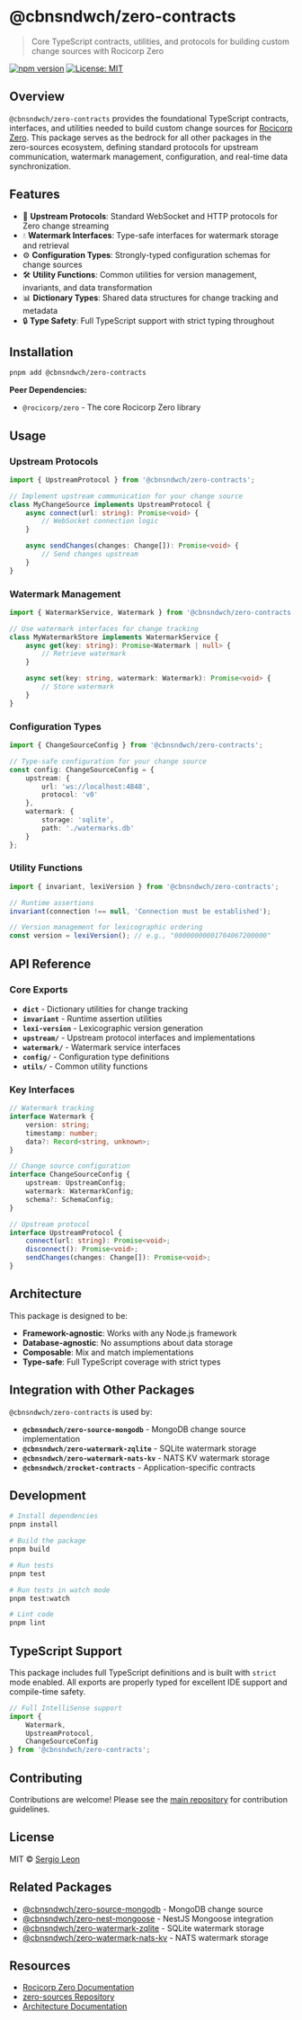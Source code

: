 # @cbnsndwch/zero-contracts

> Core TypeScript contracts, utilities, and protocols for building custom change sources with Rocicorp Zero

[![npm version](https://img.shields.io/npm/v/@cbnsndwch/zero-contracts.svg)](https://www.npmjs.com/package/@cbnsndwch/zero-contracts)
[![License: MIT](https://img.shields.io/badge/License-MIT-yellow.svg)](../../LICENSE.md)

## Overview

`@cbnsndwch/zero-contracts` provides the foundational TypeScript contracts, interfaces, and utilities needed to build custom change sources for [Rocicorp Zero](https://zero.rocicorp.dev/). This package serves as the bedrock for all other packages in the zero-sources ecosystem, defining standard protocols for upstream communication, watermark management, configuration, and real-time data synchronization.

## Features

- 🔌 **Upstream Protocols**: Standard WebSocket and HTTP protocols for Zero change streaming
- 💧 **Watermark Interfaces**: Type-safe interfaces for watermark storage and retrieval
- ⚙️ **Configuration Types**: Strongly-typed configuration schemas for change sources
- 🛠️ **Utility Functions**: Common utilities for version management, invariants, and data transformation
- 📊 **Dictionary Types**: Shared data structures for change tracking and metadata
- 🔒 **Type Safety**: Full TypeScript support with strict typing throughout

## Installation

```bash
pnpm add @cbnsndwch/zero-contracts
```

**Peer Dependencies:**

- `@rocicorp/zero` - The core Rocicorp Zero library

## Usage

### Upstream Protocols

```typescript
import { UpstreamProtocol } from '@cbnsndwch/zero-contracts';

// Implement upstream communication for your change source
class MyChangeSource implements UpstreamProtocol {
    async connect(url: string): Promise<void> {
        // WebSocket connection logic
    }

    async sendChanges(changes: Change[]): Promise<void> {
        // Send changes upstream
    }
}
```

### Watermark Management

```typescript
import { WatermarkService, Watermark } from '@cbnsndwch/zero-contracts';

// Use watermark interfaces for change tracking
class MyWatermarkStore implements WatermarkService {
    async get(key: string): Promise<Watermark | null> {
        // Retrieve watermark
    }

    async set(key: string, watermark: Watermark): Promise<void> {
        // Store watermark
    }
}
```

### Configuration Types

```typescript
import { ChangeSourceConfig } from '@cbnsndwch/zero-contracts';

// Type-safe configuration for your change source
const config: ChangeSourceConfig = {
    upstream: {
        url: 'ws://localhost:4848',
        protocol: 'v0'
    },
    watermark: {
        storage: 'sqlite',
        path: './watermarks.db'
    }
};
```

### Utility Functions

```typescript
import { invariant, lexiVersion } from '@cbnsndwch/zero-contracts';

// Runtime assertions
invariant(connection !== null, 'Connection must be established');

// Version management for lexicographic ordering
const version = lexiVersion(); // e.g., "00000000001704067200000"
```

## API Reference

### Core Exports

- **`dict`** - Dictionary utilities for change tracking
- **`invariant`** - Runtime assertion utilities
- **`lexi-version`** - Lexicographic version generation
- **`upstream/`** - Upstream protocol interfaces and implementations
- **`watermark/`** - Watermark service interfaces
- **`config/`** - Configuration type definitions
- **`utils/`** - Common utility functions

### Key Interfaces

```typescript
// Watermark tracking
interface Watermark {
    version: string;
    timestamp: number;
    data?: Record<string, unknown>;
}

// Change source configuration
interface ChangeSourceConfig {
    upstream: UpstreamConfig;
    watermark: WatermarkConfig;
    schema?: SchemaConfig;
}

// Upstream protocol
interface UpstreamProtocol {
    connect(url: string): Promise<void>;
    disconnect(): Promise<void>;
    sendChanges(changes: Change[]): Promise<void>;
}
```

## Architecture

This package is designed to be:

- **Framework-agnostic**: Works with any Node.js framework
- **Database-agnostic**: No assumptions about data storage
- **Composable**: Mix and match implementations
- **Type-safe**: Full TypeScript coverage with strict types

## Integration with Other Packages

`@cbnsndwch/zero-contracts` is used by:

- **`@cbnsndwch/zero-source-mongodb`** - MongoDB change source implementation
- **`@cbnsndwch/zero-watermark-zqlite`** - SQLite watermark storage
- **`@cbnsndwch/zero-watermark-nats-kv`** - NATS KV watermark storage
- **`@cbnsndwch/zrocket-contracts`** - Application-specific contracts

## Development

```bash
# Install dependencies
pnpm install

# Build the package
pnpm build

# Run tests
pnpm test

# Run tests in watch mode
pnpm test:watch

# Lint code
pnpm lint
```

## TypeScript Support

This package includes full TypeScript definitions and is built with `strict` mode enabled. All exports are properly typed for excellent IDE support and compile-time safety.

```typescript
// Full IntelliSense support
import {
    Watermark,
    UpstreamProtocol,
    ChangeSourceConfig
} from '@cbnsndwch/zero-contracts';
```

## Contributing

Contributions are welcome! Please see the [main repository](https://github.com/cbnsndwch/zero-sources) for contribution guidelines.

## License

MIT © [Sergio Leon](https://cbnsndwch.io)

## Related Packages

- [@cbnsndwch/zero-source-mongodb](../zero-source-mongodb) - MongoDB change source
- [@cbnsndwch/zero-nest-mongoose](../zero-nest-mongoose) - NestJS Mongoose integration
- [@cbnsndwch/zero-watermark-zqlite](../zero-watermark-zqlite) - SQLite watermark storage
- [@cbnsndwch/zero-watermark-nats-kv](../zero-watermark-nats-kv) - NATS watermark storage

## Resources

- [Rocicorp Zero Documentation](https://zero.rocicorp.dev/)
- [zero-sources Repository](https://github.com/cbnsndwch/zero-sources)
- [Architecture Documentation](../../docs/refactor/README-SEPARATED-ARCHITECTURE.md)
